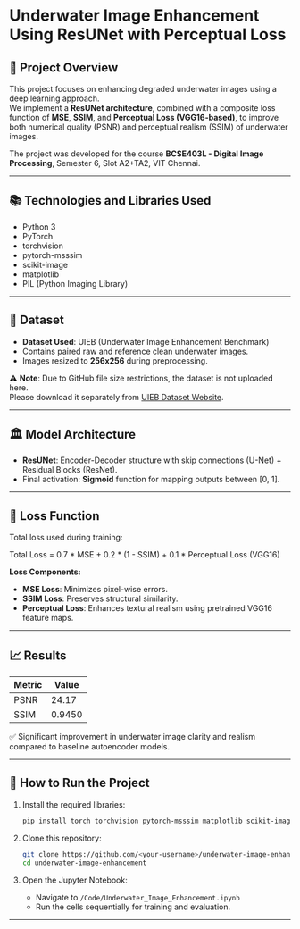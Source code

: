 # Underwater Image Enhancement Using ResUNet with Perceptual Loss

## 📌 Project Overview
This project focuses on enhancing degraded underwater images using a deep learning approach.  
We implement a **ResUNet architecture**, combined with a composite loss function of **MSE**, **SSIM**, and **Perceptual Loss (VGG16-based)**, to improve both numerical quality (PSNR) and perceptual realism (SSIM) of underwater images.

The project was developed for the course **BCSE403L - Digital Image Processing**, Semester 6, Slot A2+TA2, VIT Chennai.

---

## 📚 Technologies and Libraries Used
- Python 3
- PyTorch
- torchvision
- pytorch-msssim
- scikit-image
- matplotlib
- PIL (Python Imaging Library)

---

## 📂 Dataset
- **Dataset Used**: UIEB (Underwater Image Enhancement Benchmark)
- Contains paired raw and reference clean underwater images.
- Images resized to **256x256** during preprocessing.

⚠️ **Note**: Due to GitHub file size restrictions, the dataset is not uploaded here.  
Please download it separately from [UIEB Dataset Website](https://li-chongyi.github.io/proj_benchmark.html).

---

## 🏛 Model Architecture

- **ResUNet**: Encoder-Decoder structure with skip connections (U-Net) + Residual Blocks (ResNet).
- Final activation: **Sigmoid** function for mapping outputs between [0, 1].

---

## 🎯 Loss Function

Total loss used during training:

Total Loss = 0.7 * MSE + 0.2 * (1 - SSIM) + 0.1 * Perceptual Loss (VGG16)

**Loss Components:**
- **MSE Loss**: Minimizes pixel-wise errors.
- **SSIM Loss**: Preserves structural similarity.
- **Perceptual Loss**: Enhances textural realism using pretrained VGG16 feature maps.

---

## 📈 Results

| Metric | Value |
|--------|-------|
| PSNR   | 24.17 |
| SSIM   | 0.9450 |

✅ Significant improvement in underwater image clarity and realism compared to baseline autoencoder models.

---

## 🚀 How to Run the Project

1. Install the required libraries:
    ```bash
    pip install torch torchvision pytorch-msssim matplotlib scikit-image pillow
    ```

2. Clone this repository:
    ```bash
    git clone https://github.com/<your-username>/underwater-image-enhancement.git
    cd underwater-image-enhancement
    ```

3. Open the Jupyter Notebook:
    - Navigate to `/Code/Underwater_Image_Enhancement.ipynb`
    - Run the cells sequentially for training and evaluation.

---


